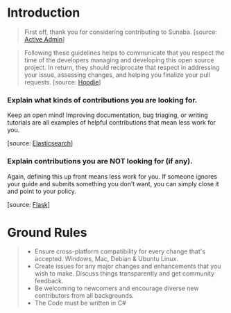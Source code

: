 # Introduction

>First off, thank you for considering contributing to Sunaba. [source: [Active Admin](https://github.com/activeadmin/activeadmin/blob/master/CONTRIBUTING.md)]

>Following these guidelines helps to communicate that you respect the time of the developers managing and developing this open source project. In return, they should reciprocate that respect in addressing your issue, assessing changes, and helping you finalize your pull requests. [source: [Hoodie](https://github.com/hoodiehq/hoodie/blob/master/CONTRIBUTING.md)]

### Explain what kinds of contributions you are looking for.

Keep an open mind! Improving documentation, bug triaging, or writing tutorials are all examples of helpful contributions that mean less work for you.

[source: [Elasticsearch](https://github.com/elastic/elasticsearch/blob/master/CONTRIBUTING.md)]

### Explain contributions you are NOT looking for (if any).

Again, defining this up front means less work for you. If someone ignores your guide and submits something you don’t want, you can simply close it and point to your policy.

[source: [Flask](https://github.com/pallets/flask/blob/master/CONTRIBUTING.rst)]

# Ground Rules

> * Ensure cross-platform compatibility for every change that's accepted. Windows, Mac, Debian & Ubuntu Linux.
> * Create issues for any major changes and enhancements that you wish to make. Discuss things transparently and get community feedback.
> * Be welcoming to newcomers and encourage diverse new contributors from all backgrounds.
> * The Code must be written in C#

